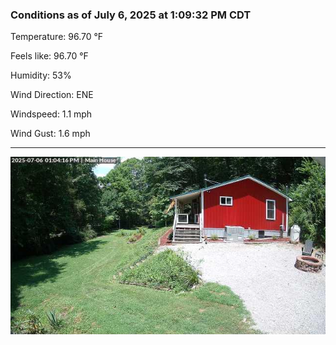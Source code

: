 ### Conditions as of July 6, 2025 at 1:09:32 PM CDT 

Temperature: 96.70 &deg;F

Feels like: 96.70 &deg;F

Humidity: 53%

Wind Direction: ENE

Windspeed: 1.1 mph

Wind Gust: 1.6 mph

---

<img src="./images/latest.jpeg"/>

